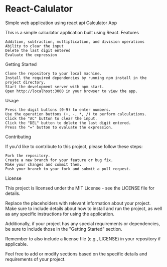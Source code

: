 # React-Calulator
 Simple web application using react api
Calculator App

This is a simple calculator application built using React.
Features

    Addition, subtraction, multiplication, and division operations
    Ability to clear the input
    Delete the last digit entered
    Evaluate the expression

Getting Started

    Clone the repository to your local machine.
    Install the required dependencies by running npm install in the project directory.
    Start the development server with npm start.
    Open http://localhost:3000 in your browser to view the app.

Usage

    Press the digit buttons (0-9) to enter numbers.
    Use the operation buttons (+, -, *, /) to perform calculations.
    Click the "AC" button to clear the input.
    Click the "DEL" button to delete the last digit entered.
    Press the "=" button to evaluate the expression.

Contributing

If you'd like to contribute to this project, please follow these steps:

    Fork the repository.
    Create a new branch for your feature or bug fix.
    Make your changes and commit them.
    Push your branch to your fork and submit a pull request.

License

This project is licensed under the MIT License - see the LICENSE file for details.

Replace the placeholders with relevant information about your project. Make sure to include details about how to install and run the project, as well as any specific instructions for using the application.

Additionally, if your project has any special requirements or dependencies, be sure to include those in the "Getting Started" section.

Remember to also include a license file (e.g., LICENSE) in your repository if applicable.

Feel free to add or modify sections based on the specific details and requirements of your project.

